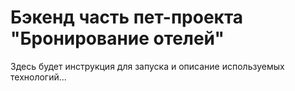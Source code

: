 # Бэкенд часть пет-проекта "Бронирование отелей"
Здесь будет инструкция для запуска и описание используемых технологий...
